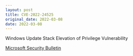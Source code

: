 ```yaml
---
layout: post
title: CVE-2022-24525
original_date: 2022-03-08
date: 2022-03-08
---
```


Windows Update Stack Elevation of Privilege Vulnerability

[Microsoft Security Bulletin](https://msrc.microsoft.com/update-guide/en-US/vulnerability/CVE-2022-24525)